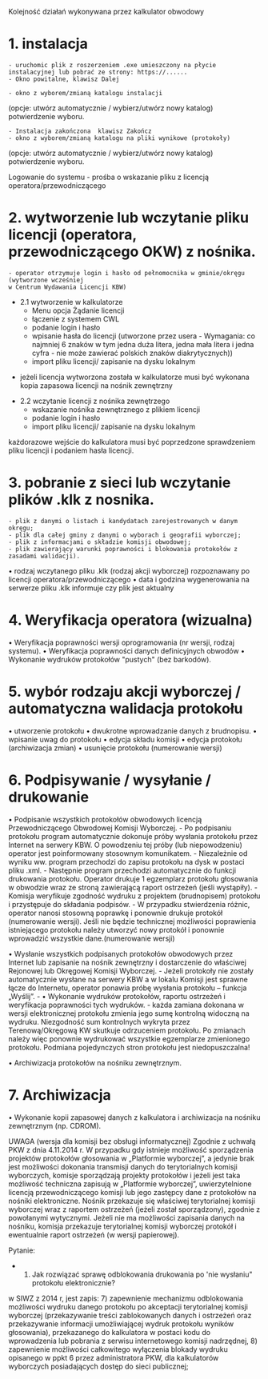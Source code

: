 Kolejność działań wykonywana przez kalkulator obwodowy

# 1. instalacja
	- uruchomic plik z roszerzeniem .exe umieszczony na płycie instalacyjnej lub pobrać ze strony: https://......
	- Okno powitalne, klawisz Dalej

	- okno z wyborem/zmianą katalogu instalacji 
(opcje: utwórz automatycznie / wybierz/utwórz nowy  katalog) 
potwierdzenie wyboru.

	- Instalacja zakończona  klawisz Zakończ
	- okno z wyborem/zmianą katalogu na pliki wynikowe (protokoły) 
(opcje: utwórz automatycznie / wybierz/utwórz nowy  katalog) 
potwierdzenie wyboru.

Logowanie do systemu - prośba o wskazanie pliku z licencją operatora/przewodniczącego

# 2. wytworzenie lub wczytanie pliku licencji (operatora, przewodniczącego OKW) z nośnika.
	- operator otrzymuje login i hasło od pełnomocnika w gminie/okręgu (wytworzone wcześniej
	w Centrum Wydawania Licencji KBW)

* 2.1 wytworzenie w kalkulatorze
	- Menu opcja Żądanie licencji
	- łączenie z systemem CWL
	- podanie login i hasło
	- wpisanie hasła do licencji (utworzone przez usera - Wymagania: co najmniej 6 znaków w tym jedna duża litera,
	jedna mała litera i jedna cyfra - nie może zawierać polskich znaków diakrytycznych))
	- import pliku licencji/ zapisanie na dysku lokalnym

- jeżeli licencja wytworzona została w kalkulatorze musi być wykonana kopia zapasowa licencji na nośnik zewnętrzny

* 2.2 wczytanie licencji z nośnika zewnętrzego
	- wskazanie nośnika zewnętrznego z plikiem licencji
	- podanie login i hasło
	- import pliku licencji/ zapisanie na dysku lokalnym

każdorazowe wejście do kalkulatora musi być poprzedzone sprawdzeniem pliku licencji i podaniem hasła licencji.
		
# 3. pobranie z sieci lub wczytanie plików .klk z nosnika.
	- plik z danymi o listach i kandydatach zarejestrowanych w danym okręgu;
	- plik dla całej gminy z danymi o wyborach i geografii wyborczej;
	- plik z informacjami o składzie komisji obwodowej;
	- plik zawierający warunki poprawności i blokowania protokołów z zasadami walidacji).
• rodzaj wczytanego pliku .klk (rodzaj akcji wyborczej) rozpoznawany po licencji operatora/przewodniczącego 
• data i godzina wygenerowania na serwerze pliku .klk informuje czy plik jest aktualny

# 4. Weryfikacja operatora (wizualna)
• Weryfikacja poprawności wersji oprogramowania (nr wersji, rodzaj systemu).
• Weryfikacja poprawności danych definicyjnych obwodów
• Wykonanie wydruków protokołów "pustych" (bez barkodów).

# 5. wybór rodzaju akcji wyborczej / automatyczna walidacja protokołu
• utworzenie protokołu
• dwukrotne wprowadzanie danych z brudnopisu.
• wpisanie uwag do protokołu
• edycja składu komisji
• edycja protokołu (archiwizacja zmian)
• usunięcie protokołu (numerowanie wersji)

# 6. Podpisywanie / wysyłanie / drukowanie
• Podpisanie wszystkich protokołów obwodowych licencją Przewodniczącego Obwodowej Komisji Wyborczej.
	- Po podpisaniu protokołu program automatycznie dokonuje próby wysłania protokołu przez
Internet na serwery KBW. O powodzeniu tej próby (lub niepowodzeniu) operator jest poinformowany stosownym komunikatem.
	- Niezależnie od wyniku ww. program przechodzi do zapisu protokołu na dysk w postaci pliku
.xml.
	- Następnie program przechodzi automatycznie do funkcji drukowania protokołu. Operator drukuje 
	1 egzemplarz protokołu głosowania w obwodzie wraz ze stroną zawierającą raport ostrzeżeń (jeśli wystąpiły).
	- Komisja weryfikuje zgodność wydruku z projektem (brudnopisem) protokołu i przystępuje do
składania podpisów.
	- W przypadku stwierdzenia różnic, operator nanosi stosowną poprawkę i ponownie drukuje protokół (numerowanie wersji).
	Jeśli nie będzie technicznej możliwości poprawienia istniejącego protokołu należy utworzyć nowy protokół
	i ponownie wprowadzić wszystkie dane.(numerowanie wersji)

• Wysłanie wszystkich podpisanych protokołów obwodowych przez Internet lub zapisanie na nośnik zewnętrzny
i dostarczenie do właściwej Rejonowej lub Okręgowej Komisji Wyborczej.
	- Jeżeli protokoły nie zostały automatycznie wysłane na serwery KBW a w lokalu Komisji jest sprawne łącze
	do Internetu, operator ponawia próbę wysłania protokołu – funkcja „Wyślij”.
	- 
• Wykonanie wydruków protokołów, raportu ostrzeżeń i weryfikacja poprawności tych wydruków.
	- każda zamiana dokonana w wersji elektronicznej protokołu zmienia jego sumę kontrolną widoczną na wydruku.
	Niezgodność sum kontrolnych wykryta przez Terenową/Okręgową KW skutkuje odrzuceniem protokołu.
	Po zmianach należy więc ponownie wydrukować wszystkie egzemplarze zmienionego protokołu.
        Podmiana pojedynczych stron protokołu jest niedopuszczalna!

• Archiwizacja protokołów na nośniku zewnętrznym.

# 7. Archiwizacja
• Wykonanie kopii zapasowej danych z kalkulatora i archiwizacja na nośniku zewnętrznym (np. CDROM). 

UWAGA
(wersja dla komisji bez obsługi informatycznej)
Zgodnie z uchwałą PKW z dnia 4.11.2014 r.
W przypadku gdy istnieje możliwość sporządzenia projektów protokołów głosowania w „Platformie wyborczej”,
a jedynie brak jest możliwości dokonania transmisji danych do terytorialnych komisji wyborczych, 
komisje sporządzają projekty protokołów i jeżeli jest taka możliwość techniczna zapisują 
w „Platformie wyborczej”, uwierzytelnione licencją przewodniczącego komisji lub jego zastępcy dane 
z protokołów na nośniki elektroniczne. Nośnik przekazuje się właściwej terytorialnej komisji wyborczej 
wraz z raportem ostrzeżeń (jeżeli został sporządzony), zgodnie z powołanymi wytycznymi.
Jeżeli nie ma możliwości zapisania danych na nośniku, komisja przekazuje terytorialnej
komisji wyborczej protokół i ewentualnie raport ostrzeżeń (w wersji papierowej).

Pytanie:
* 1. Jak rozwiązać sprawę odblokowania drukowania po 'nie wysłaniu" protokołu elektronicznie?

w SIWZ z 2014 r, jest zapis:
7)	zapewnienie mechanizmu odblokowania możliwości wydruku danego protokołu po akceptacji 
terytorialnej komisji wyborczej 
(przekazywanie treści zablokowanych danych i ostrzeżeń oraz przekazywanie informacji umożliwiającej 
wydruk protokołu wyników głosowania), przekazanego do kalkulatora w postaci kodu do wprowadzenia 
lub pobrania z serwisu internetowego komisji nadrzędnej,
8)	zapewnienie możliwości całkowitego wyłączenia blokady wydruku opisanego w ppkt 6 przez 
administratora PKW,  dla kalkulatorów wyborczych posiadających dostęp do sieci publicznej;
